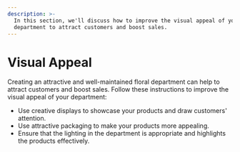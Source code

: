 ```yaml
---
description: >-
  In this section, we'll discuss how to improve the visual appeal of your floral
  department to attract customers and boost sales.
---
```


# Visual Appeal

Creating an attractive and well-maintained floral department can help to attract customers and boost sales. Follow these instructions to improve the visual appeal of your department:

* Use creative displays to showcase your products and draw customers' attention.
* Use attractive packaging to make your products more appealing.
* Ensure that the lighting in the department is appropriate and highlights the products effectively.
